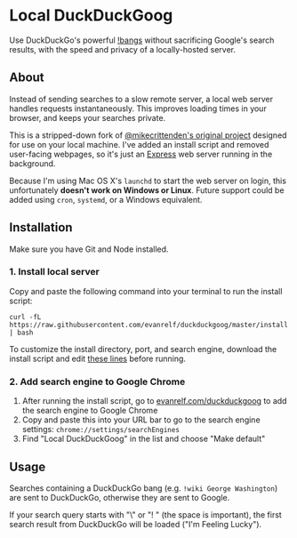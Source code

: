 # Local DuckDuckGoog

Use DuckDuckGo's powerful [!bangs](https://duckduckgo.com/bang) without sacrificing Google's search results, with the speed and privacy of a locally-hosted server.

## About

Instead of sending searches to a slow remote server, a local web server handles requests instantaneously. This improves loading times in your browser, and keeps your searches private.

This is a stripped-down fork of [@mikecrittenden's original project](https://github.com/mikecrittenden/duckduckgoog) designed for use on your local machine. I've added an install script and removed user-facing webpages, so it's just an [Express](http://expressjs.com/) web server running in the background.

Because I'm using Mac OS X's `launchd` to start the web server on login, this unfortunately **doesn't work on Windows or Linux**. Future support could be added using `cron`, `systemd`, or a Windows equivalent.

## Installation

Make sure you have Git and Node installed.


### 1. Install local server
Copy and paste the following command into your terminal to run the install script:

```text
curl -fL https://raw.githubusercontent.com/evanrelf/duckduckgoog/master/install | bash
```

To customize the install directory, port, and search engine, download the install script and edit [these lines](install#L4-L6) before running.

### 2. Add search engine to Google Chrome
1. After running the install script, go to [evanrelf.com/duckduckgoog](http://evanrelf.com/duckduckgoog) to add the search engine to Google Chrome
2. Copy and paste this into your URL bar to go to the search engine settings: `chrome://settings/searchEngines`
3. Find "Local DuckDuckGoog" in the list and choose "Make default"

## Usage

Searches containing a DuckDuckGo bang (e.g. `!wiki George Washington`) are sent to DuckDuckGo, otherwise they are sent to Google.

If your search query starts with "\\" or "! " (the space is important), the first search result from DuckDuckGo will be loaded ("I'm Feeling Lucky").
